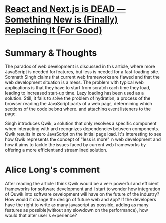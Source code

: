 # [React and Next.js is DEAD — Something New is (Finally) Replacing It (For Good)](https://javascript.plainenglish.io/react-and-next-js-is-dead-something-new-is-finally-replacing-it-for-good-c792c48806f6)
# Summary & Thoughts

The paradox of web development is discussed in this article, where more JavaScript is needed for features, but less is needed for a fast-loading site. Somnath Singh claims that current web frameworks are flawed and that the web development situation is a mess. The problem with typical web applications is that they have to start from scratch each time they load, leading to increased start-up time. Lazy loading has been used as a solution. Still, it fails to solve the problem of hydration, a process of the browser reading the JavaScript parts of a web page, determining which sections of the code belong where, and attaching event listeners to the page.

Singh introduces Qwik, a solution that only resolves a specific component when interacting with and recognizes dependencies between components. Qwik results in zero JavaScript on the initial page load. It's interesting to see how Qwik represents the concept of "less is more" in web development and how it aims to tackle the issues faced by current web frameworks by offering a more efficient and streamlined solution.

# Alice Long's comment 
After reading the article I think Qwik would be a very powerful and efficient frameworks for software development and I start to wonder how integration of Quwik into software development will have on the future of the industry? How would it change the design of future web and App? If the developers have the right to write as many javascript as possible, adding as many features as possible(without any slowdown on the performance), how would that alter user's experience? 